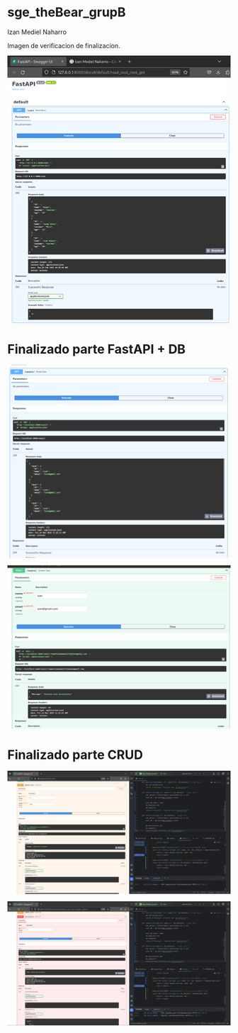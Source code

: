 # sge_theBear_grupB

Izan Mediel Naharro

Imagen de verificacion de finalizacion.

![img_FastAPI_done](img/SGE_FastAPI_finalizado.png)

# Finalizado parte FastAPI + DB

![FastAPI+DB_done_1.png](img/FastAPI%2BDB_done_1.png)

![FastAPI+DB_done_2.png](img/FastAPI%2BDB_done_2.png)

# Finalizado parte CRUD

![FastAPI+CRUD_update.png](img/SGE_CRUD_Update_Fn.png)

![FastAPI+CRUD_delete.png](img/SGE_CRUD_Delete_Fn.png)